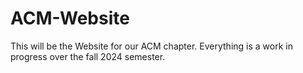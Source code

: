 # ACM-Website
This will be the Website for our ACM chapter. Everything is a work in progress over the fall 2024 semester.
